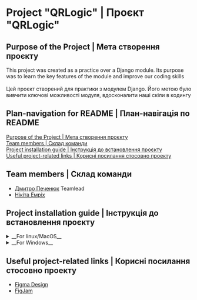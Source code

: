# Project "QRLogic" | Проєкт "QRLogic"

## __Purpose of the Project__ | __Мета створення проєкту__

This project was created as a practice over a Django module. Its purpose was to learn the key features of the module and improve our coding skills<br> <br> Цей проєкт створений для практики з модулем Django. Його метою було вивчити ключові можливості модуля, вдосконалити наші скіли в кодингу

## __Plan-navigation for README__ | __План-навігація по README__
[Purpose of the Project | Мета створення проєкту](#purpose-of-the-project--мета-створення-проєкту)<br>
[Team members | Склад команди](#team-members--склад-команди)<br>
[Project installation guide | Інструкція до встановлення проєкту](#project-installation-guide--інструкція-до-встановлення-проєкту)<br>
[Useful project-related links | Корисні посилання стосовно проекту](#useful-project-related-links--корисні-посилання-стосовно-проекту)<br>

## __Team members__ | __Склад команди__

* [Дмитро Печенюк](https://github.com/DmitriyPechenyuk0) Teamlead
* [Нікіта Емріх](https://github.com/NikitaEmrih)

## __Project installation guide__ | __Інструкція до встановлення проєкту__
<details>
  <summary>__For linux/MacOS__</summary>
  <ul>

  </ul>
</details>

<details>
  <summary>__For Windows__</summary>
    ### In English
    * __Step 1__: Download and install Python: Go to the official website [python.org](https://www.python.org/) and download the latest version of Python for your operating system. Make sure to check the 'Add       Python to PATH' option during the installation<br><br>
    * __Step 2__: Download and install Git: Go to the official website [git-scm.com](https://git-scm.com/) and download the latest version of Git for your operating system.<br><br>
    * __Step 3__: Install Visual Studio Code from the official website: https://code.visualstudio.com/<br><br>
    * __Step 4__: Open Visual Studio Code, select the folder where you want to run the project through the navigation menu 'File' -> 'Open Folder'<br><br>
    * __Step 5__: Use the shortcut ```Ctrl + ~``` to open the terminal menu and select 'Git Bash'<br><br>
    * __Step 6__: Copy the command ```git clone https://github.com/DmitriyPechenyuk0/QRLogic.git``` into the Git terminal<br><br>
    * __Step 7__: Create a new Command Prompt terminal, then copy the command ```python -m venv QRLogic/venv && cd QRLogic/venv/Scripts && activate.bat && cd ../.. && pip install -r requirements.txt && python       QRLogic/manage.py runserver``` into it<br><br>
    
    ### Українською мовою
    * __Крок 1__: Завантажте та встановіть Python: Перейдіть на офіційний сайт [python.org](https://www.python.org/) і завантажте останню версію Python для вашої операційної системи. Під час встановлення        обов’язково відзначте опцію "Add Python to PATH"<br><br>
    * __Крок 2__: Завантажте та встановіть Git: Перейдіть на офіційний сайт [git-scm.com](https://git-scm.com/) і завантажте останню версію Git для вашої операційної системи<br><br>
    * __Крок 3__: Встановіть Visual Studio Code з офіційного сайту: https://code.visualstudio.com/<br><br>
    * __Крок 4__: Відкрийте Visual Studio Code, виберіть папку, в якій хочете запустити проєкт, через навігаційне меню "File" -> "Open Folder"<br><br>
    * __Крок 5__: Скористайтеся комбінацією клавіш ```Ctrl + ~```, щоб відкрити меню терміналів, і виберіть "Git Bash"<br><br>
    * __Крок 6__: Скопіюйте команду ```git clone https://github.com/DmitriyPechenyuk0/QRLogic.git``` у Git-термінал<br><br>
    * __Крок 7__: Створіть новий термінал Command Prompt, а потім скопіюйте в нього команду ```python -m venv QRLogic/venv && cd QRLogic/venv/Scripts && activate.bat && cd ../.. && pip install -r requirements.      txt && python QRLogic/manage.py runserver```<br><br>
</details>




## __Useful project-related links__ | __Корисні посилання стосовно проекту__

* [Figma Design](https://www.figma.com/design/zuJFbfVMv3Gj0Nj5enrInM/QRLogic-Design?node-id=5-3&p=f&t=m3kC5uEKsHLNVoZs-0)
* [FigJam](https://www.figma.com/board/6FgTky1OFCN0xwHK6livO5/QRLogic-FigJam?node-id=0-1&p=f&t=55d6m70bPoKnphCC-0)
